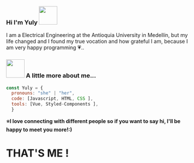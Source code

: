 ### Hi I'm Yuly <img src="https://media.giphy.com/media/mGcNjsfWAjY5AEZNw6/giphy.gif" width="50"></h2>

<p>
I am a Electrical Engineering at the Antioquia University in Medellín, but my life changed and I found my true vocation and how grateful I am, because I am very happy programming 💗..</p>


### <img src="https://media.giphy.com/media/VgCDAzcKvsR6OM0uWg/giphy.gif" width="50"> A little more about me...  

```javascript
const Yuly = {
  pronouns: "she" | "her",
  code: [Javascript, HTML, CSS ],
  tools: [Vue, Styled-Components ],
  }
```

<b>⭐️I love connecting with different people so if you want to say hi, I'll be happy to meet you more!:)</b>

# THAT'S ME !



<!--
**Yuly-katherine/Yuly-katherine** is a ✨ _special_ ✨ repository because its `README.md` (this file) appears on your GitHub profile.

Here are some ideas to get you started:

- 🔭 I’m currently working on ...
- 🌱 I’m currently learning ...
- 👯 I’m looking to collaborate on ...
- 🤔 I’m looking for help with ...
- 💬 Ask me about ...
- 📫 How to reach me: ...
- 😄 Pronouns: ...
- ⚡ Fun fact: ...
-->



